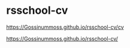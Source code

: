 # rsschool-cv
https://Gossinummoss.github.io/rsschool-cv/cv

https://Gossinummoss.github.io/rsschool-cv/
